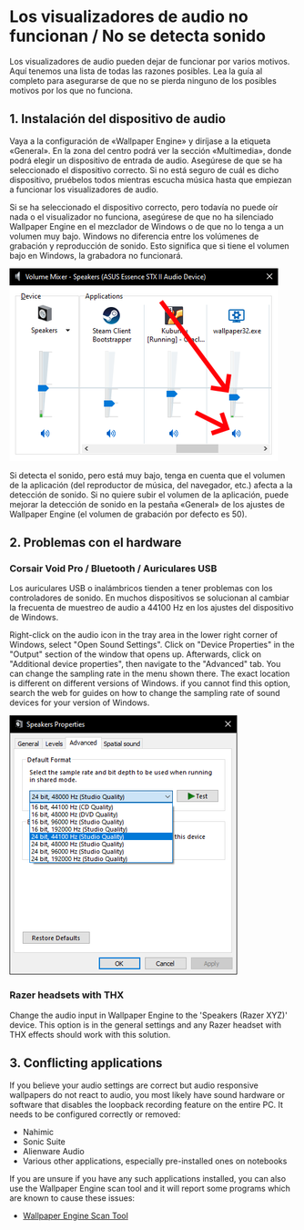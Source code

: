 # Los visualizadores de audio no funcionan / No se detecta sonido

Los visualizadores de audio pueden dejar de funcionar por varios motivos. Aquí tenemos una lista de todas las razones posibles. Lea la guía al completo para asegurarse de que no se pierda ninguno de los posibles motivos por los que no funciona.

## 1. Instalación del dispositivo de audio
Vaya a la configuración de «Wallpaper Engine» y diríjase a la etiqueta «General». En la zona del centro podrá ver la sección «Multimedia», donde podrá elegir un dispositivo de entrada de audio. Asegúrese de que se ha seleccionado el dispositivo correcto. Si no está seguro de cuál es dicho dispositivo, pruébelos todos mientras escucha música hasta que empiezan a funcionar los visualizadores de audio.

Si se ha seleccionado el dispositivo correcto, pero todavía no puede oír nada o el visualizador no funciona, asegúrese de que no ha silenciado Wallpaper Engine en el mezclador de Windows o de que no lo tenga a un volumen muy bajo. Windows no diferencia entre los volúmenes de grabación y reproducción de sonido. Esto significa que si tiene el volumen bajo en Windows, la grabadora no funcionará.

![Raise volume and unmute Wallpaper Engine in the Windows audio mixer](./audiomixer.png)

Si detecta el sonido, pero está muy bajo, tenga en cuenta que el volumen de la aplicación (del reproductor de música, del navegador, etc.) afecta a la detección de sonido. Si no quiere subir el volumen de la aplicación, puede mejorar la detección de sonido en la pestaña «General» de los ajustes de Wallpaper Engine (el volumen de grabación por defecto es 50).

## 2. Problemas con el hardware

### Corsair Void Pro / Bluetooth / Auriculares USB

Los auriculares USB o inalámbricos tienden a tener problemas con los controladores de sonido. En muchos dispositivos se solucionan al cambiar la frecuenta de muestreo de audio a 44100 Hz en los ajustes del dispositivo de Windows.

Right-click on the audio icon in the tray area in the lower right corner of Windows, select "Open Sound Settings". Click on "Device Properties" in the "Output" section of the window that opens up. Afterwards, click on "Additional device properties", then navigate to the "Advanced" tab. You can change the sampling rate in the menu shown there. The exact location is different on different versions of Windows. if you cannot find this option, search the web for guides on how to change the sampling rate of sound devices for your version of Windows.

![Set the sampling rate to "24 bit, 44100 Hz"](./samplingrate.png)

### Razer headsets with THX

Change the audio input in Wallpaper Engine to the 'Speakers (Razer XYZ)' device. This option is in the general settings and any Razer headset with THX effects should work with this solution.

## 3. Conflicting applications

If you believe your audio settings are correct but audio responsive wallpapers do not react to audio, you most likely have sound hardware or software that disables the loopback recording feature on the entire PC. It needs to be configured correctly or removed:

* Nahimic
* Sonic Suite
* Alienware Audio
* Various other applications, especially pre-installed ones on notebooks

If you are unsure if you have any such applications installed, you can also use the Wallpaper Engine scan tool and it will report some programs which are known to cause these issues:

* [Wallpaper Engine Scan Tool](/debug/scantool.html)

